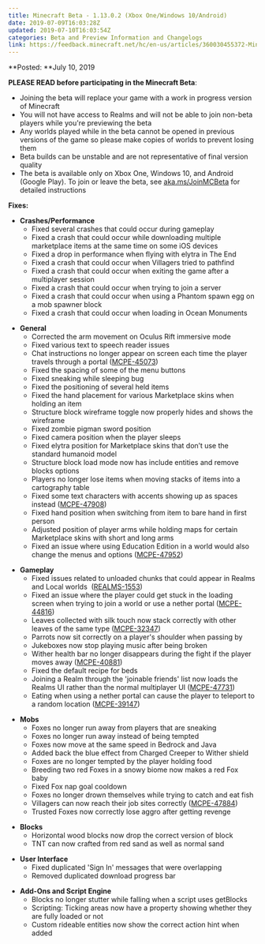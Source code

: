 ```yaml
---
title: Minecraft Beta - 1.13.0.2 (Xbox One/Windows 10/Android)
date: 2019-07-09T16:03:28Z
updated: 2019-07-10T16:03:54Z
categories: Beta and Preview Information and Changelogs
link: https://feedback.minecraft.net/hc/en-us/articles/360030455372-Minecraft-Beta-1-13-0-2-Xbox-One-Windows-10-Android
---
```


**Posted: **July 10, 2019

**PLEASE READ before participating in the Minecraft Beta**:

- Joining the beta will replace your game with a work in progress version of Minecraft
- You will not have access to Realms and will not be able to join non-beta players while you're previewing the beta
- Any worlds played while in the beta cannot be opened in previous versions of the game so please make copies of worlds to prevent losing them
- Beta builds can be unstable and are not representative of final version quality
- The beta is available only on Xbox One, Windows 10, and Android (Google Play). To join or leave the beta, see [aka.ms/JoinMCBeta](https://aka.ms/JoinMCBeta) for detailed instructions 

**Fixes:**

- **Crashes/Performance**
  - Fixed several crashes that could occur during gameplay
  - Fixed a crash that could occur while downloading multiple marketplace items at the same time on some iOS devices 
  - Fixed a drop in performance when flying with elytra in The End
  - Fixed a crash that could occur when Villagers tried to pathfind 
  - Fixed a crash that could occur when exiting the game after a multiplayer session 
  - Fixed a crash that could occur when trying to join a server 
  - Fixed a crash that could occur when using a Phantom spawn egg on a mob spawner block 
  - Fixed a crash that could occur when loading in Ocean Monuments 

<!-- -->

- **General**
  - Corrected the arm movement on Oculus Rift immersive mode 
  - Fixed various text to speech reader issues
  - Chat instructions no longer appear on screen each time the player travels through a portal ([MCPE-45073](https://bugs.mojang.com/browse/MCPE-45073))
  - Fixed the spacing of some of the menu buttons
  - Fixed sneaking while sleeping bug
  - Fixed the positioning of several held items
  - Fixed the hand placement for various Marketplace skins when holding an item 
  - Structure block wireframe toggle now properly hides and shows the wireframe
  - Fixed zombie pigman sword position 
  - Fixed camera position when the player sleeps
  - Fixed elytra position for Marketplace skins that don’t use the standard humanoid model 
  - Structure block load mode now has include entities and remove blocks options
  - Players no longer lose items when moving stacks of items into a cartography table
  - Fixed some text characters with accents showing up as spaces instead ([MCPE-47908](https://bugs.mojang.com/browse/MCPE-47908))
  - Fixed hand position when switching from item to bare hand in first person
  - Adjusted position of player arms while holding maps for certain Marketplace skins with short and long arms 
  - Fixed an issue where using Education Edition in a world would also change the menus and options ([MCPE-47952](https://bugs.mojang.com/browse/MCPE-47952)) 

<!-- -->

- **Gameplay**
  - Fixed issues related to unloaded chunks that could appear in Realms and Local worlds  ([REALMS-1553](https://bugs.mojang.com/browse/REALMS-1553))
  - Fixed an issue where the player could get stuck in the loading screen when trying to join a world or use a nether portal ([MCPE-44816](https://bugs.mojang.com/browse/MCPE-44816))
  - Leaves collected with silk touch now stack correctly with other leaves of the same type ([MCPE-32347](https://bugs.mojang.com/browse/MCPE-32347))
  - Parrots now sit correctly on a player's shoulder when passing by 
  - Jukeboxes now stop playing music after being broken
  - Wither health bar no longer disappears during the fight if the player moves away ([MCPE-40881](https://bugs.mojang.com/browse/MCPE-40881))
  - Fixed the default recipe for beds
  - Joining a Realm through the 'joinable friends' list now loads the Realms UI rather than the normal multiplayer UI ([MCPE-47731](https://bugs.mojang.com/browse/MCPE-47731))
  - Eating when using a nether portal can cause the player to teleport to a random location ([MCPE-39147](https://bugs.mojang.com/browse/MCPE-39147)) 

<!-- -->

- **Mobs**
  - Foxes no longer run away from players that are sneaking
  - Foxes no longer run away instead of being tempted 
  - Foxes now move at the same speed in Bedrock and Java 
  - Added back the blue effect from Charged Creeper to Wither shield 
  - Foxes are no longer tempted by the player holding food 
  - Breeding two red Foxes in a snowy biome now makes a red Fox baby 
  - Fixed Fox nap goal cooldown 
  - Foxes no longer drown themselves while trying to catch and eat fish 
  - Villagers can now reach their job sites correctly ([MCPE-47884](https://bugs.mojang.com/browse/MCPE-47884))
  - Trusted Foxes now correctly lose aggro after getting revenge

<!-- -->

- **Blocks**
  - Horizontal wood blocks now drop the correct version of block
  - TNT can now crafted from red sand as well as normal sand

<!-- -->

- **User Interface**
  - Fixed duplicated 'Sign In' messages that were overlapping
  - Removed duplicated download progress bar 

<!-- -->

- **Add-Ons and Script Engine**
  - Blocks no longer stutter while falling when a script uses getBlocks 
  - Scripting: Ticking areas now have a property showing whether they are fully loaded or not 
  - Custom rideable entities now show the correct action hint when added
